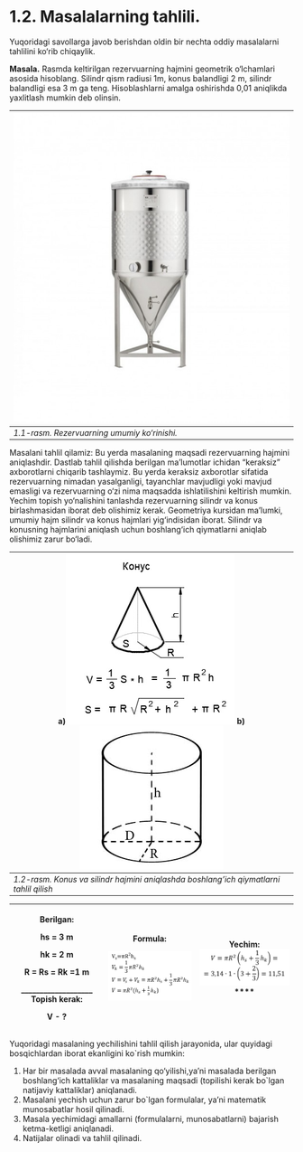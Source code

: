 # 1.2. Masalalarning tahlili.

Yuqoridagi savollarga javob berishdan oldin bir nechta oddiy masalalarni tahlilini ko‘rib chiqaylik.

**Masala.** Rasmda keltirilgan rezervuarning hajmini geometrik o‘lchamlari asosida hisoblang. Silindr qism radiusi 1m, konus balandligi 2 m, silindr balandligi esa 3 m ga teng. Hisoblashlarni amalga oshirishda 0,01 aniqlikda yaxlitlash mumkin deb olinsin.

| <img src="../.gitbook/assets/0" alt="CUVE CYLINDRO CONIQUE ZKG - Amos Industrie" data-size="original"> |
| ------------------------------------------------------------------------------------------------------ |
| _1.1-rasm. Rezervuarning umumiy ko‘rinishi._                                                           |

Masalani tahlil qilamiz: Bu yerda masalaning maqsadi rezervuarning hajmini aniqlashdir. Dastlab tahlil qilishda berilgan ma’lumotlar ichidan “keraksiz” axborotlarni chiqarib tashlaymiz. Bu yerda keraksiz axborotlar sifatida rezervuarning nimadan yasalganligi, tayanchlar mavjudligi yoki mavjud emasligi va rezervuarning o‘zi nima maqsadda ishlatilishini keltirish mumkin. Yechim topish yo‘nalishini tanlashda rezervuarning silindr va konus birlashmasidan iborat deb olishimiz kerak. Geometriya kursidan ma’lumki, umumiy hajm silindr va konus hajmlari yig‘indisidan iborat. Silindr va konusning hajmlarini aniqlash uchun boshlang‘ich qiymatlarni aniqlab olishimiz zarur bo‘ladi.

| a)![Чему равна площадь конуса? Решение и ответ!](../.gitbook/assets/1) b)![Онлайн калькулятор объема цилиндра. Как узнать объем цилиндра.](../.gitbook/assets/2) |
| ---------------------------------------------------------------------------------------------------------------------------------------------------------------- |
| _1.2-rasm. Konus va silindr hajmini aniqlashda boshlang’ich qiymatlarni tahlil qilish_                                                                           |

| <p><strong>Berilgan:</strong></p><p>hs = 3 m</p><p>hk = 2 m</p><p>R = Rs = Rk =1 m</p><p>___________________ <strong>Topish kerak:</strong></p><p>V - ?</p> | <p><strong>Formula:</strong></p><p><img src="../.gitbook/assets/image (5) (1) (1).png" alt="" data-size="original"></p> | **Yechim:** ![](<../.gitbook/assets/image (1) (1) (1) (1).png>)\*\*\*\* |
| ----------------------------------------------------------------------------------------------------------------------------------------------------------- | ----------------------------------------------------------------------------------------------------------------------- | ----------------------------------------------------------------------- |

Yuqoridagi masalaning yechilishini tahlil qilish jarayonida, ular quyidagi bosqichlardan iborat ekanligini ko\`rish mumkin:

1. Har bir masalada avval masalaning qo‘yilishi,ya’ni masalada berilgan boshlang‘ich kattaliklar va masalaning maqsadi (topilishi kerak bo\`lgan natijaviy kattaliklar) aniqlanadi.
2. Masalani yechish uchun zarur bo\`lgan formulalar, ya’ni matematik munosabatlar hosil qilinadi.
3. Masala yechimidagi amallarni (formulalarni, munosabatlarni) bajarish ketma-ketligi aniqlanadi.
4. Natijalar olinadi va tahlil qilinadi.
